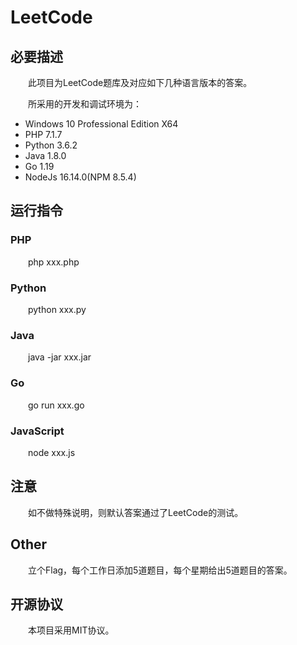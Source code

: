 # LeetCode

## 必要描述
&emsp;&emsp;此项目为LeetCode题库及对应如下几种语言版本的答案。

&emsp;&emsp;所采用的开发和调试环境为：
- Windows 10 Professional Edition X64
- PHP 7.1.7
- Python 3.6.2
- Java 1.8.0
- Go 1.19
- NodeJs 16.14.0(NPM 8.5.4)

## 运行指令

### PHP
&emsp;&emsp;php xxx.php

### Python
&emsp;&emsp;python xxx.py

### Java
&emsp;&emsp;java -jar xxx.jar

### Go
&emsp;&emsp;go run xxx.go

### JavaScript
&emsp;&emsp;node xxx.js

## 注意
&emsp;&emsp;如不做特殊说明，则默认答案通过了LeetCode的测试。

## Other
&emsp;&emsp;立个Flag，每个工作日添加5道题目，每个星期给出5道题目的答案。

## 开源协议
&emsp;&emsp;本项目采用MIT协议。
